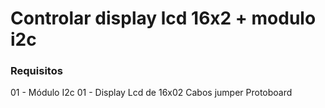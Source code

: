 # Controlar display lcd 16x2 + modulo i2c

### Requisitos
01 - Módulo I2c
01 - Display Lcd de 16x02
Cabos jumper
Protoboard
